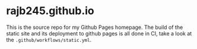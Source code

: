 # rajb245.github.io
This is the source repo for my Github Pages homepage. The build of the static site and its deployment to github pages is all done in CI, take a look at the `.github/workflows/static.yml`.
